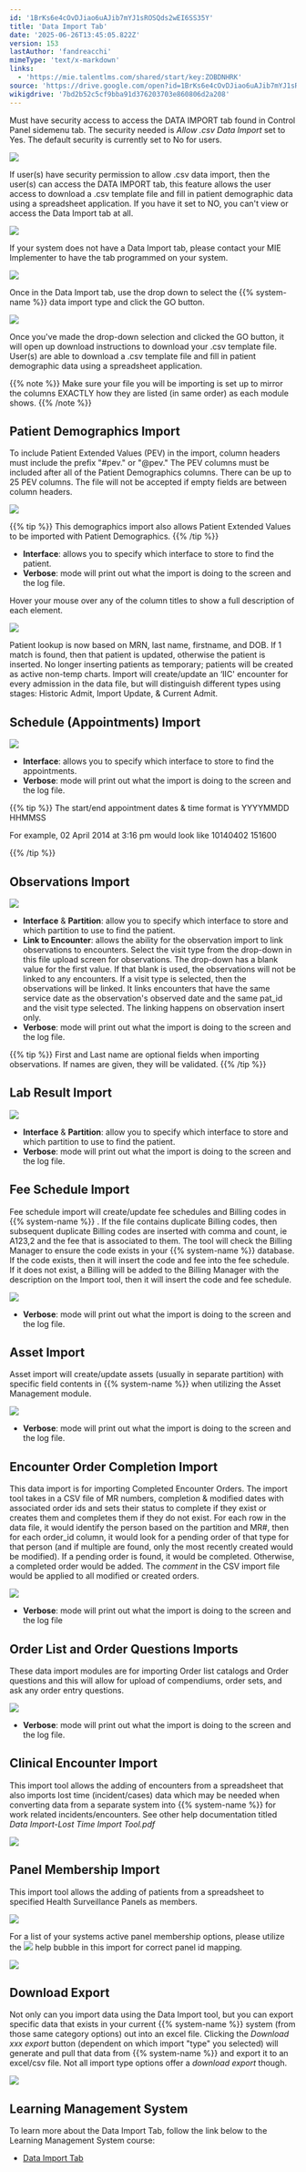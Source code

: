 ```yaml
---
id: '1BrKs6e4cOvDJiao6uAJib7mYJ1sROSQds2wEI6SS35Y'
title: 'Data Import Tab'
date: '2025-06-26T13:45:05.822Z'
version: 153
lastAuthor: 'fandreacchi'
mimeType: 'text/x-markdown'
links:
  - 'https://mie.talentlms.com/shared/start/key:ZOBDNHRK'
source: 'https://drive.google.com/open?id=1BrKs6e4cOvDJiao6uAJib7mYJ1sROSQds2wEI6SS35Y'
wikigdrive: '7bd2b52c5cf9bba91d376203703e860806d2a208'
---
```

Must have security access to access the DATA IMPORT tab found in Control Panel sidemenu tab. The security needed is *Allow .csv Data Import* set to Yes. The default security is currently set to No for users.

![](../data-import-tab.assets/99290c0ea77278f28baacc397e311269.png)

If user(s) have security permission to allow .csv data import, then the user(s) can access the DATA IMPORT tab, this feature allows the user access to download a .csv template file and fill in patient demographic data using a spreadsheet application. If you have it set to NO, you can't view or access the Data Import tab at all.

![](../data-import-tab.assets/62d283a832787b647c120b8a96a55f7b.jpg)

If your system does not have a Data Import tab, please contact your MIE Implementer to have the tab programmed on your system.

![](../data-import-tab.assets/36a741ea142b701dc8f711b5500701f8.jpg)

Once in the Data Import tab, use the drop down to select the {{% system-name %}} data import type and click the GO button.

![](../data-import-tab.assets/86fdf52e63c3ed1ea5aadc877c1c34ce.png)

Once you've made the drop-down selection and clicked the GO button, it will open up download instructions to download your .csv template file. User(s) are able to download a .csv template file and fill in patient demographic data using a spreadsheet application.

{{% note %}}
Make sure your file you will be importing is set up to mirror the columns EXACTLY how they are listed (in same order) as each module shows.
{{% /note %}}

## Patient Demographics Import

To include Patient Extended Values (PEV) in the import, column headers must include the prefix "#pev." or "@pev." The PEV columns must be included after all of the Patient Demographics columns. There can be up to 25 PEV columns. The file will not be accepted if empty fields are between column headers.

![](../data-import-tab.assets/c39da07b6188ab2d88677911666a317b.png)

{{% tip %}}
This demographics import also allows Patient Extended Values to be imported with Patient Demographics.
{{% /tip %}}

* <strong>Interface</strong>: allows you to specify which interface to store to find the patient.
* <strong>Verbose</strong>: mode will print out what the import is doing to the screen and the log file.

Hover your mouse over any of the column titles to show a full description of each element.

![](../data-import-tab.assets/8dd67c0448ab093b0f87a69d86944fed.png)

Patient lookup is now based on MRN, last name, firstname, and DOB. If 1 match is found, then that patient is updated, otherwise the patient is inserted. No longer inserting patients as temporary; patients will be created as active non-temp charts. Import will create/update an ‘IIC' encounter for every admission in the data file, but will distinguish different types using stages: Historic Admit, Import Update, & Current Admit.

## Schedule (Appointments) Import

![](../data-import-tab.assets/40e728c4b2a87a29c8af8ecb42f5b4bd.png)

* <strong>Interface</strong>: allows you to specify which interface to store to find the appointments.
* <strong>Verbose</strong>: mode will print out what the import is doing to the screen and the log file.

{{% tip %}}
The start/end appointment dates & time format is YYYYMMDD HHMMSS



For example, 02 April 2014 at 3:16 pm would look like 10140402 151600


{{% /tip %}}

## Observations Import

![](../data-import-tab.assets/adf83551d73f4683ef830220911c3ee1.png)

* <strong>Interface</strong> & <strong>Partition</strong>: allow you to specify which interface to store and which partition to use to find the patient.
* <strong>Link to Encounter</strong>: allows the ability for the observation import to link observations to encounters. Select the visit type from the drop-down in this file upload screen for observations. The drop-down has a blank value for the first value. If that blank is used, the observations will not be linked to any encounters. If a visit type is selected, then the observations will be linked. It links encounters that have the same service date as the observation's observed date and the same pat_id and the visit type selected. The linking happens on observation insert only.
* <strong>Verbose</strong>: mode will print out what the import is doing to the screen and the log file.

{{% tip %}}
First and Last name are optional fields when importing observations. If names are given, they will be validated.
{{% /tip %}}

## Lab Result Import

![](../data-import-tab.assets/ee4552dde3b3f8b12b9601effddc2d74.png)

* <strong>Interface</strong> & <strong>Partition</strong>: allow you to specify which interface to store and which partition to use to find the patient.
* <strong>Verbose</strong>: mode will print out what the import is doing to the screen and the log file.

## Fee Schedule Import

Fee schedule import will create/update fee schedules and Billing codes in {{% system-name %}} . If the file contains duplicate Billing codes, then subsequent duplicate Billing codes are inserted with comma and count, ie A123,2 and the fee that is associated to them. The tool will check the Billing Manager to ensure the code exists in your {{% system-name %}} database. If the code exists, then it will insert the code and fee into the fee schedule. If it does not exist, a Billing will be added to the Billing Manager with the description on the Import tool, then it will insert the code and fee schedule.

![](../data-import-tab.assets/471d0b2341881978eaa13662fbb05d44.png)

* <strong>Verbose</strong>: mode will print out what the import is doing to the screen and the log file.

## Asset Import

Asset import will create/update assets (usually in separate partition) with specific field contents in {{% system-name %}} when utilizing the Asset Management module.

![](../data-import-tab.assets/d58b8becf4bac495ba96d38fb3c4750d.png)

* <strong>Verbose</strong>: mode will print out what the import is doing to the screen and the log file.

## Encounter Order Completion Import

This data import is for importing Completed Encounter Orders. The import tool takes in a CSV file of MR numbers, completion & modified dates with associated order ids and sets their status to complete if they exist or creates them and completes them if they do not exist. For each row in the data file, it would identify the person based on the partition and MR#, then for each order_id column, it would look for a pending order of that type for that person (and if multiple are found, only the most recently created would be modified). If a pending order is found, it would be completed. Otherwise, a completed order would be added. The *comment* in the CSV import file would be applied to all modified or created orders.

![](../data-import-tab.assets/d8a65119d5e01c4e73a652871c86af90.png)

* <strong>Verbose</strong>: mode will print out what the import is doing to the screen and the log file

## Order List and Order Questions Imports

These data import modules are for importing Order list catalogs and Order questions and this will allow for upload of compendiums, order sets, and ask any order entry questions.

![](../data-import-tab.assets/e72e65500f24f148088df65ebd9d114c.png)

* <strong>Verbose</strong>: mode will print out what the import is doing to the screen and the log file.

## Clinical Encounter Import

This import tool allows the adding of encounters from a spreadsheet that also imports lost time (incident/cases) data which may be needed when converting data from a separate system into {{% system-name %}} for work related incidents/encounters. See other help documentation titled *Data Import-Lost Time Import Tool.pdf*

![](../data-import-tab.assets/68237b1e42add0557c7dc77e196f333c.png)

## Panel Membership Import

This import tool allows the adding of patients from a spreadsheet to specified Health Surveillance Panels as members.

![](../data-import-tab.assets/04209323fa3a8dbfcc514492e99deefa.png)

For a list of your systems active panel membership options, please utilize the 
![](../data-import-tab.assets/bfbd8ddf9c846e1f985e44f63eaa3e57.png)
 help bubble in this import for correct panel id mapping.

![](../data-import-tab.assets/e92710369a29d1c31b3b7fbfc50b1b27.png)

## Download Export

Not only can you import data using the Data Import tool, but you can export specific data that exists in your current {{% system-name %}} system (from those same category options) out into an excel file. Clicking the *Download xxx export* button (dependent on which import "type" you selected) will generate and pull that data from {{% system-name %}} and export it to an excel/csv file. Not all import type options offer a *download export* though.

![](../data-import-tab.assets/0204e58ec27953076cdd54cf103e683e.png)

## Learning Management System

To learn more about the Data Import Tab, follow the link below to the Learning Management System course:

* [Data Import Tab](https://mie.talentlms.com/shared/start/key:ZOBDNHRK)
